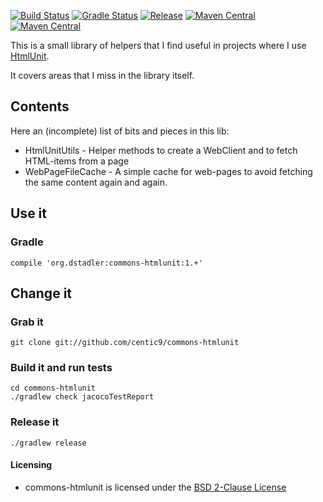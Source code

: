 [![Build Status](https://travis-ci.org/centic9/commons-htmlunit.svg)](https://travis-ci.org/centic9/commons-htmlunit) [![Gradle Status](https://gradleupdate.appspot.com/centic9/commons-htmlunit/status.svg?branch=master)](https://gradleupdate.appspot.com/centic9/commons-htmlunit/status)
[![Release](https://img.shields.io/github/release/centic9/commons-htmlunit.svg)](https://github.com/centic9/commons-htmlunit/releases)
[![Maven Central](https://maven-badges.herokuapp.com/maven-central/org.dstadler/commons-htmlunit/badge.svg?style=flat)](https://maven-badges.herokuapp.com/maven-central/org.dstadler/commons-htmlunit) [![Maven Central](https://img.shields.io/maven-central/v/org.dstadler/commons-htmlunit.svg)](https://maven-badges.herokuapp.com/maven-central/org.dstadler/commons-htmlunit)

This is a small library of helpers that I find useful in projects where I use [HtmlUnit](http://htmlunit.sourceforge.net/).

It covers areas that I miss in the library itself.

## Contents

Here an (incomplete) list of bits and pieces in this lib:
* HtmlUnitUtils - Helper methods to create a WebClient and to fetch HTML-items from a page
* WebPageFileCache - A simple cache for web-pages to avoid fetching the same content again and again.

## Use it

### Gradle

    compile 'org.dstadler:commons-htmlunit:1.+'

## Change it

### Grab it

    git clone git://github.com/centic9/commons-htmlunit

### Build it and run tests

	cd commons-htmlunit
	./gradlew check jacocoTestReport

### Release it

    ./gradlew release

#### Licensing
* commons-htmlunit is licensed under the [BSD 2-Clause License]

[BSD 2-Clause License]: http://www.opensource.org/licenses/bsd-license.php
